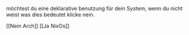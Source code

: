 möchtest du eine deklarative benutzung für dein System,
wenn du nicht weist was dies bedeutet klicke nein. 

[[Nein Arch]]  [[Ja NixOs]] 